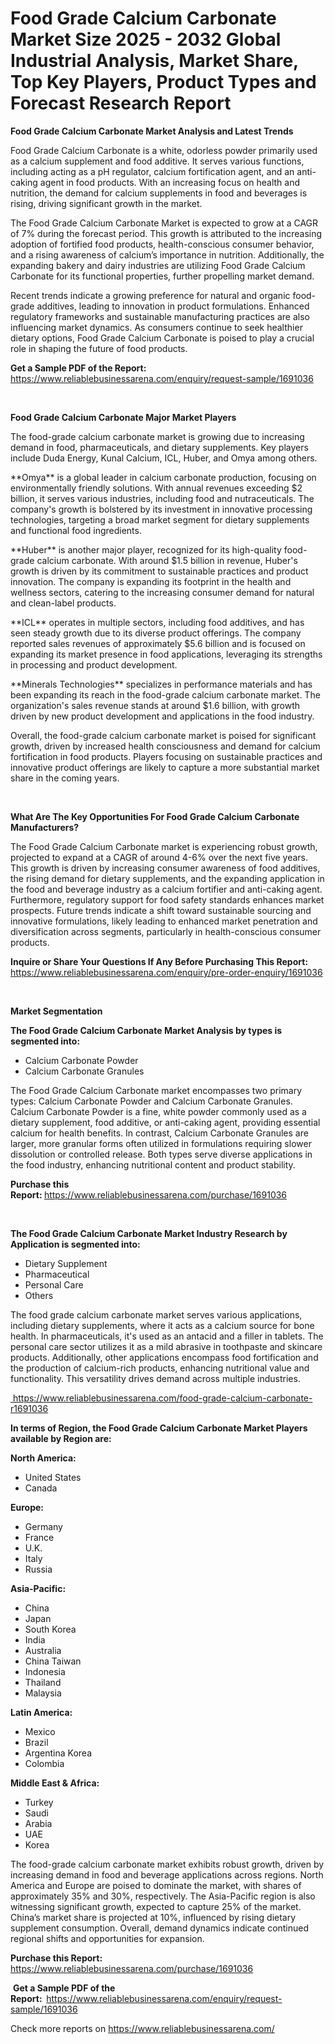 <p><h1>Food Grade Calcium Carbonate Market Size 2025 - 2032 Global Industrial Analysis, Market Share, Top Key Players, Product Types and Forecast Research Report</h1></p><p><strong>Food Grade Calcium Carbonate Market Analysis and Latest Trends</strong></p>
<p><p>Food Grade Calcium Carbonate is a white, odorless powder primarily used as a calcium supplement and food additive. It serves various functions, including acting as a pH regulator, calcium fortification agent, and an anti-caking agent in food products. With an increasing focus on health and nutrition, the demand for calcium supplements in food and beverages is rising, driving significant growth in the market.</p><p>The Food Grade Calcium Carbonate Market is expected to grow at a CAGR of 7% during the forecast period. This growth is attributed to the increasing adoption of fortified food products, health-conscious consumer behavior, and a rising awareness of calcium’s importance in nutrition. Additionally, the expanding bakery and dairy industries are utilizing Food Grade Calcium Carbonate for its functional properties, further propelling market demand. </p><p>Recent trends indicate a growing preference for natural and organic food-grade additives, leading to innovation in product formulations. Enhanced regulatory frameworks and sustainable manufacturing practices are also influencing market dynamics. As consumers continue to seek healthier dietary options, Food Grade Calcium Carbonate is poised to play a crucial role in shaping the future of food products.</p></p>
<p><strong>Get a Sample PDF of the Report:&nbsp;</strong> <a href="https://www.reliablebusinessarena.com/enquiry/request-sample/1691036?utm_campaign=3580&utm_medium=2&utm_source=Github&utm_content=ia&utm_term=26032025&utm_id=food-grade-calcium-carbonate">https://www.reliablebusinessarena.com/enquiry/request-sample/1691036</a></p>
<p>&nbsp;</p>
<p><strong>Food Grade Calcium Carbonate Major Market Players</strong></p>
<p><p>The food-grade calcium carbonate market is growing due to increasing demand in food, pharmaceuticals, and dietary supplements. Key players include Duda Energy, Kunal Calcium, ICL, Huber, and Omya among others.</p><p>**Omya** is a global leader in calcium carbonate production, focusing on environmentally friendly solutions. With annual revenues exceeding $2 billion, it serves various industries, including food and nutraceuticals. The company's growth is bolstered by its investment in innovative processing technologies, targeting a broad market segment for dietary supplements and functional food ingredients.</p><p>**Huber** is another major player, recognized for its high-quality food-grade calcium carbonate. With around $1.5 billion in revenue, Huber's growth is driven by its commitment to sustainable practices and product innovation. The company is expanding its footprint in the health and wellness sectors, catering to the increasing consumer demand for natural and clean-label products.</p><p>**ICL** operates in multiple sectors, including food additives, and has seen steady growth due to its diverse product offerings. The company reported sales revenues of approximately $5.6 billion and is focused on expanding its market presence in food applications, leveraging its strengths in processing and product development.</p><p>**Minerals Technologies** specializes in performance materials and has been expanding its reach in the food-grade calcium carbonate market. The organization's sales revenue stands at around $1.6 billion, with growth driven by new product development and applications in the food industry.</p><p>Overall, the food-grade calcium carbonate market is poised for significant growth, driven by increased health consciousness and demand for calcium fortification in food products. Players focusing on sustainable practices and innovative product offerings are likely to capture a more substantial market share in the coming years.</p></p>
<p>&nbsp;</p>
<p><strong>What Are The Key Opportunities For Food Grade Calcium Carbonate Manufacturers?</strong></p>
<p><p>The Food Grade Calcium Carbonate market is experiencing robust growth, projected to expand at a CAGR of around 4-6% over the next five years. This growth is driven by increasing consumer awareness of food additives, the rising demand for dietary supplements, and the expanding application in the food and beverage industry as a calcium fortifier and anti-caking agent. Furthermore, regulatory support for food safety standards enhances market prospects. Future trends indicate a shift toward sustainable sourcing and innovative formulations, likely leading to enhanced market penetration and diversification across segments, particularly in health-conscious consumer products.</p></p>
<p><strong>Inquire or Share Your Questions If Any Before Purchasing This Report:</strong> <a href="https://www.reliablebusinessarena.com/enquiry/pre-order-enquiry/1691036?utm_campaign=3580&utm_medium=2&utm_source=Github&utm_content=ia&utm_term=26032025&utm_id=food-grade-calcium-carbonate">https://www.reliablebusinessarena.com/enquiry/pre-order-enquiry/1691036</a></p>
<p>&nbsp;</p>
<p><strong>Market Segmentation</strong></p>
<p><strong>The Food Grade Calcium Carbonate Market Analysis by types is segmented into:</strong></p>
<p><ul><li>Calcium Carbonate Powder</li><li>Calcium Carbonate Granules</li></ul></p>
<p><p>The Food Grade Calcium Carbonate market encompasses two primary types: Calcium Carbonate Powder and Calcium Carbonate Granules. Calcium Carbonate Powder is a fine, white powder commonly used as a dietary supplement, food additive, or anti-caking agent, providing essential calcium for health benefits. In contrast, Calcium Carbonate Granules are larger, more granular forms often utilized in formulations requiring slower dissolution or controlled release. Both types serve diverse applications in the food industry, enhancing nutritional content and product stability.</p></p>
<p><strong>Purchase this Report:&nbsp;</strong><a href="https://www.reliablebusinessarena.com/purchase/1691036?utm_campaign=3580&utm_medium=2&utm_source=Github&utm_content=ia&utm_term=26032025&utm_id=food-grade-calcium-carbonate">https://www.reliablebusinessarena.com/purchase/1691036</a></p>
<p>&nbsp;</p>
<p><strong>The Food Grade Calcium Carbonate Market Industry Research by Application is segmented into:</strong></p>
<p><ul><li>Dietary Supplement</li><li>Pharmaceutical</li><li>Personal Care</li><li>Others</li></ul></p>
<p><p>The food grade calcium carbonate market serves various applications, including dietary supplements, where it acts as a calcium source for bone health. In pharmaceuticals, it's used as an antacid and a filler in tablets. The personal care sector utilizes it as a mild abrasive in toothpaste and skincare products. Additionally, other applications encompass food fortification and the production of calcium-rich products, enhancing nutritional value and functionality. This versatility drives demand across multiple industries.</p></p>
<p><a href="https://www.reliablebusinessarena.com/food-grade-calcium-carbonate-r1691036?utm_campaign=3580&utm_medium=2&utm_source=Github&utm_content=ia&utm_term=26032025&utm_id=food-grade-calcium-carbonate">&nbsp;https://www.reliablebusinessarena.com/food-grade-calcium-carbonate-r1691036</a></p>
<p><strong>In terms of Region, the Food Grade Calcium Carbonate Market Players available by Region are:</strong></p>
<p>
    <p> <strong> North America: </strong>
        <ul>
            <li>United States</li>
            <li>Canada</li>
        </ul>
        </p> 
    <p> <strong> Europe: </strong>
        <ul>
            <li>Germany</li>
            <li>France</li>
            <li>U.K.</li>
            <li>Italy</li>
            <li>Russia</li>
        </ul>
        </p> 
    <p> <strong> Asia-Pacific: </strong>
        <ul>
            <li>China</li>
            <li>Japan</li>
            <li>South Korea</li>
            <li>India</li>
            <li>Australia</li>
            <li>China Taiwan</li>
            <li>Indonesia</li>
            <li>Thailand</li>
            <li>Malaysia</li>
        </ul>
        </p> 
    <p> <strong> Latin America: </strong>
        <ul>
            <li>Mexico</li>
            <li>Brazil</li>
            <li>Argentina Korea</li>
            <li>Colombia</li>
        </ul>
        </p> 
    <p> <strong> Middle East & Africa: </strong>
        <ul>
            <li>Turkey</li>
            <li>Saudi</li>
            <li>Arabia</li>
            <li>UAE</li>
            <li>Korea</li>
        </ul>
    </p>
    </p>
<p><p>The food-grade calcium carbonate market exhibits robust growth, driven by increasing demand in food and beverage applications across regions. North America and Europe are poised to dominate the market, with shares of approximately 35% and 30%, respectively. The Asia-Pacific region is also witnessing significant growth, expected to capture 25% of the market. China’s market share is projected at 10%, influenced by rising dietary supplement consumption. Overall, demand dynamics indicate continued regional shifts and opportunities for expansion.</p></p>
<p><strong>Purchase this Report: </strong><a href="https://www.reliablebusinessarena.com/purchase/1691036?utm_campaign=3580&utm_medium=2&utm_source=Github&utm_content=ia&utm_term=26032025&utm_id=food-grade-calcium-carbonate">https://www.reliablebusinessarena.com/purchase/1691036</a></p>
<p>&nbsp;<strong>Get a Sample PDF of the Report:&nbsp;&nbsp;</strong><a href="https://www.reliablebusinessarena.com/enquiry/request-sample/1691036?utm_campaign=3580&utm_medium=2&utm_source=Github&utm_content=ia&utm_term=26032025&utm_id=food-grade-calcium-carbonate">https://www.reliablebusinessarena.com/enquiry/request-sample/1691036</a></p>
<p><strong></strong></p>
<p>Check more reports on <a href="https://www.reliablebusinessarena.com/?utm_campaign=3580&utm_medium=2&utm_source=Github&utm_content=ia&utm_term=26032025&utm_id=food-grade-calcium-carbonate">https://www.reliablebusinessarena.com/</a></p>